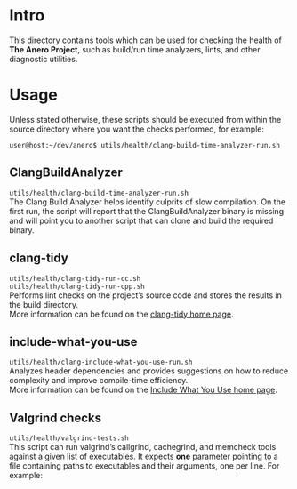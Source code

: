 # Intro

This directory contains tools which can be used for checking the health of **The Anero Project**, such as build/run time analyzers, lints, and other diagnostic utilities.

# Usage

Unless stated otherwise, these scripts should be executed from within the source directory where you want the checks performed, for example:

`user@host:~/dev/anero$ utils/health/clang-build-time-analyzer-run.sh`

## ClangBuildAnalyzer

`utils/health/clang-build-time-analyzer-run.sh`  
The Clang Build Analyzer helps identify culprits of slow compilation.
On the first run, the script will report that the ClangBuildAnalyzer binary is missing and will point you to another script that can clone and build the required binary.

## clang-tidy

`utils/health/clang-tidy-run-cc.sh`  
`utils/health/clang-tidy-run-cpp.sh`  
Performs lint checks on the project’s source code and stores the results in the build directory.  
More information can be found on the [clang-tidy home page](https://clang.llvm.org/extra/clang-tidy/).

## include-what-you-use

`utils/health/clang-include-what-you-use-run.sh`  
Analyzes header dependencies and provides suggestions on how to reduce complexity and improve compile-time efficiency.  
More information can be found on the [Include What You Use home page](https://include-what-you-use.org/).

## Valgrind checks

`utils/health/valgrind-tests.sh`  
This script can run valgrind’s callgrind, cachegrind, and memcheck tools against a given list of executables.
It expects **one** parameter pointing to a file containing paths to executables and their arguments, one per line. For example:

